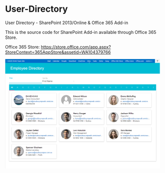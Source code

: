 # User-Directory
User Directory - SharePoint 2013/Online &amp; Office 365 Add-in

This is the source code for SharePoint Add-in available through Office 365 Store.

Office 365 Store: https://store.office.com/app.aspx?StoreContext=365AppStore&assetid=WA104379766

![](https://github.com/DavidKvas/User-Directory/blob/master/Images/UserDirectory.png)
